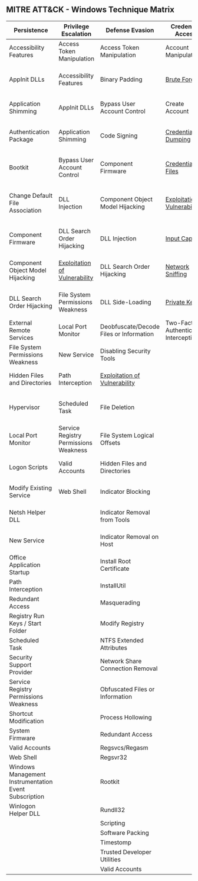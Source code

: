## MITRE ATT&CK - Windows Technique Matrix

| Persistence                                           | Privilege Escalation                                                                              | Defense Evasion                                                                                     | Credential Access                                                                                  | Discovery                                                                            | Lateral Movement                                                                                   | Execution                          | Collection                                              | Exfiltration                                  | Command and Control                     | 
|-------------------------------------------------------|---------------------------------------------------------------------------------------------------|-----------------------------------------------------------------------------------------------------|----------------------------------------------------------------------------------------------------|--------------------------------------------------------------------------------------|----------------------------------------------------------------------------------------------------|------------------------------------|---------------------------------------------------------|-----------------------------------------------|-----------------------------------------| 
| Accessibility Features                                | Access Token Manipulation                                                                         | Access Token Manipulation                                                                           | Account Manipulation                                                                               | [Account Discovery](Techniques/Discovery/Account_discovery.md)                       | Application Deployment Software                                                                    | Application Shimming               | Audio Capture                                           | Automated Exfiltration                        | Commonly Used Port                      | 
| AppInit DLLs                                          | Accessibility Features                                                                            | Binary Padding                                                                                      | [Brute Force](Techniques/Credential_access/Brute_force.md)                                         | Application Window Discovery                                                         | [Exploitation of Vulnerability](Techniques/Privilege_escalation/Exploitation_of_vulnerability.md)  | Command-Line Interface             | Automated Collection                                    | Data Compressed                               | Communication Through Removable Media   | 
| Application Shimming                                  | AppInit DLLs                                                                                      | Bypass User Account Control                                                                         | Create Account                                                                                     | [File and Directory Discovery](Techniques/Discovery/File_and_directory_discovery.md) | Logon Scripts                                                                                      | Execution through API              | Clipboard Data                                          | Data Encrypted                                | Connection Proxy                        | 
| Authentication Package                                | Application Shimming                                                                              | Code Signing                                                                                        | [Credential Dumping](Techniques/Credential_access/Credential_dumping.md)                           | Network Service Scanning                                                             | Pass the Hash                                                                                      | Execution through Module Load      | Data Staged                                             | Data Transfer Size Limits                     | Custom Command and Control Protocol     | 
| Bootkit                                               | Bypass User Account Control                                                                       | Component Firmware                                                                                  | [Credentials in Files](Techniques/Credential_access/Credentials_in_files.md)                       | Network Share Discovery                                                              | Pass the Ticket                                                                                    | Graphical User Interface           | Data from Local System                                  | Exfiltration Over Alternative Protocol        | Custom Cryptographic Protocol           | 
| Change Default File Association                       | DLL Injection                                                                                     | Component Object Model Hijacking                                                                    | [Exploitation of Vulnerability](Techniques/Privilege_escalation/Exploitation_of_vulnerability.md)  | Peripheral Device Discovery                                                          | Remote Desktop Protocol                                                                            | InstallUtil                        | Data from Network Shared Drive                          | Exfiltration Over Command and Control Channel | Data Encoding                           | 
| Component Firmware                                    | DLL Search Order Hijacking                                                                        | DLL Injection                                                                                       | [Input Capture](Techniques/Credential_access/Input_capture.md)                                     | Permission Groups Discovery                                                          | Remote File Copy                                                                                   | PowerShell                         | Data from Removable Media                               | Exfiltration Over Other Network Medium        | Data Obfuscation                        | 
| Component Object Model Hijacking                      | [Exploitation of Vulnerability](Techniques/Privilege_escalation/Exploitation_of_vulnerability.md) | DLL Search Order Hijacking                                                                          | [Network Sniffing](Techniques/Credential_access/Network_sniffing.md)                               | Process Discovery                                                                    | Remote Services                                                                                    | Process Hollowing                  | Email Collection                                        | Exfiltration Over Physical Medium             | Fallback Channels                       | 
| DLL Search Order Hijacking                            | File System Permissions Weakness                                                                  | DLL Side-Loading                                                                                    | [Private Keys](Techniques/Credential_access/Private_keys.md)                                       | Query Registry                                                                       | Replication Through Removable Media                                                                | Regsvcs/Regasm                     | [Input Capture](Techniques/Collection/Input_capture.md) | Scheduled Transfer                            | Multi-Stage Channels                    | 
| External Remote Services                              | Local Port Monitor                                                                                | Deobfuscate/Decode Files or Information                                                             | Two-Factor Authentication Interception                                                             | Remote System Discovery                                                              | Shared Webroot                                                                                     | Regsvr32                           | Screen Capture                                          |                                               | Multiband Communication                 | 
| File System Permissions Weakness                      | New Service                                                                                       | Disabling Security Tools                                                                            |                                                                                                    | Security Software Discovery                                                          | Taint Shared Content                                                                               | Rundll32                           | Video Capture                                           |                                               | Multilayer Encryption                   | 
| Hidden Files and Directories                          | Path Interception                                                                                 | [Exploitation of Vulnerability](Techniques/Privilege_escalation/Exploitation_of_vulnerability.md)   |                                                                                                    | System Information Discovery                                                         | Third-party Software                                                                               | Scheduled Task                     |                                                         |                                               | Remote File Copy                        | 
| Hypervisor                                            | Scheduled Task                                                                                    | File Deletion                                                                                       |                                                                                                    | System Network Configuration Discovery                                               | Windows Admin Shares                                                                               | Scripting                          |                                                         |                                               | Standard Application Layer Protocol     | 
| Local Port Monitor                                    | Service Registry Permissions Weakness                                                             | File System Logical Offsets                                                                         |                                                                                                    | System Network Connections Discovery                                                 | Windows Remote Management                                                                          | Service Execution                  |                                                         |                                               | Standard Cryptographic Protocol         | 
| Logon Scripts                                         | Valid Accounts                                                                                    | Hidden Files and Directories                                                                        |                                                                                                    | System Owner/User Discovery                                                          |                                                                                                    | Third-party Software               |                                                         |                                               | Standard Non-Application Layer Protocol | 
| Modify Existing Service                               | Web Shell                                                                                         | Indicator Blocking                                                                                  |                                                                                                    | System Service Discovery                                                             |                                                                                                    | Trusted Developer Utilities        |                                                         |                                               | Uncommonly Used Port                    | 
| Netsh Helper DLL                                      |                                                                                                   | Indicator Removal from Tools                                                                        |                                                                                                    | System Time Discovery                                                                |                                                                                                    | Windows Management Instrumentation |                                                         |                                               | Web Service                             | 
| New Service                                           |                                                                                                   | Indicator Removal on Host                                                                           |                                                                                                    |                                                                                      |                                                                                                    | Windows Remote Management          |                                                         |                                               |                                         | 
| Office Application Startup                            |                                                                                                   | Install Root Certificate                                                                            |                                                                                                    |                                                                                      |                                                                                                    |                                    |                                                         |                                               |                                         | 
| Path Interception                                     |                                                                                                   | InstallUtil                                                                                         |                                                                                                    |                                                                                      |                                                                                                    |                                    |                                                         |                                               |                                         | 
| Redundant Access                                      |                                                                                                   | Masquerading                                                                                        |                                                                                                    |                                                                                      |                                                                                                    |                                    |                                                         |                                               |                                         | 
| Registry Run Keys / Start Folder                      |                                                                                                   | Modify Registry                                                                                     |                                                                                                    |                                                                                      |                                                                                                    |                                    |                                                         |                                               |                                         | 
| Scheduled Task                                        |                                                                                                   | NTFS Extended Attributes                                                                            |                                                                                                    |                                                                                      |                                                                                                    |                                    |                                                         |                                               |                                         | 
| Security Support Provider                             |                                                                                                   | Network Share Connection Removal                                                                    |                                                                                                    |                                                                                      |                                                                                                    |                                    |                                                         |                                               |                                         | 
| Service Registry Permissions Weakness                 |                                                                                                   | Obfuscated Files or Information                                                                     |                                                                                                    |                                                                                      |                                                                                                    |                                    |                                                         |                                               |                                         | 
| Shortcut Modification                                 |                                                                                                   | Process Hollowing                                                                                   |                                                                                                    |                                                                                      |                                                                                                    |                                    |                                                         |                                               |                                         | 
| System Firmware                                       |                                                                                                   | Redundant Access                                                                                    |                                                                                                    |                                                                                      |                                                                                                    |                                    |                                                         |                                               |                                         | 
| Valid Accounts                                        |                                                                                                   | Regsvcs/Regasm                                                                                      |                                                                                                    |                                                                                      |                                                                                                    |                                    |                                                         |                                               |                                         | 
| Web Shell                                             |                                                                                                   | Regsvr32                                                                                            |                                                                                                    |                                                                                      |                                                                                                    |                                    |                                                         |                                               |                                         | 
| Windows Management Instrumentation Event Subscription |                                                                                                   | Rootkit                                                                                             |                                                                                                    |                                                                                      |                                                                                                    |                                    |                                                         |                                               |                                         | 
| Winlogon Helper DLL                                   |                                                                                                   | Rundll32                                                                                            |                                                                                                    |                                                                                      |                                                                                                    |                                    |                                                         |                                               |                                         | 
|                                                       |                                                                                                   | Scripting                                                                                           |                                                                                                    |                                                                                      |                                                                                                    |                                    |                                                         |                                               |                                         | 
|                                                       |                                                                                                   | Software Packing                                                                                    |                                                                                                    |                                                                                      |                                                                                                    |                                    |                                                         |                                               |                                         | 
|                                                       |                                                                                                   | Timestomp                                                                                           |                                                                                                    |                                                                                      |                                                                                                    |                                    |                                                         |                                               |                                         | 
|                                                       |                                                                                                   | Trusted Developer Utilities                                                                         |                                                                                                    |                                                                                      |                                                                                                    |                                    |                                                         |                                               |                                         | 
|                                                       |                                                                                                   | Valid Accounts                                                                                      |                                                                                                    |                                                                                      |                                                                                                    |                                    |                                                         |                                               |                                         | 

